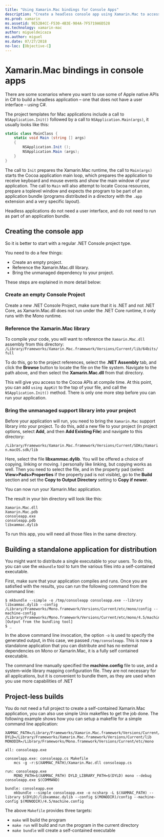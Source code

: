 ```yaml
---
title: "Using Xamarin.Mac bindings for Console Apps"
description: "Create a headless console app using Xamarin.Mac to access native macOS APIs."
ms.prod: xamarin
ms.assetid: 9E52B4CC-F530-4B3E-984A-7F5719A6D528
ms.technology: xamarin-mac
author: migueldeicaza
ms.author: miguel
ms.date: 07/27/2018
no-loc: [Objective-C]
---
```

# Xamarin.Mac bindings in console apps

There are some scenarios where you want to use some of Apple native APIs in C# to build a headless application &ndash; one that does not have a user interface &ndash; using C#.

The project templates for Mac applications include a call to `NSApplication.Init()` followed by a call to `NSApplication.Main(args)`, it usually looks like this:

```csharp
static class MainClass {
    static void Main (string [] args)
    {
        NSApplication.Init ();
        NSApplication.Main (args);
    }
}
```

The call to `Init` prepares the Xamarin.Mac runtime, the call to `Main(args)` starts the Cocoa application main loop, which prepares the application to receive keyboard and mouse events and show the main window of your application.   The call to `Main` will also attempt to locate Cocoa resources, prepare a toplevel window and expects the program to be part of an application bundle (programs distributed in a directory with the `.app` extension and a very specific layout).

Headless applications do not need a user interface, and do not need to run as part of an application bundle.

## Creating the console app

So it is better to start with a regular .NET Console project type.

You need to do a few things:

- Create an empty project.
- Reference the Xamarin.Mac.dll library.
- Bring the unmanaged dependency to your project.

These steps are explained in more detail below:

### Create an empty Console Project

Create a new .NET Console Project, make sure that it is .NET and not .NET Core, as Xamarin.Mac.dll does not run under the .NET Core runtime, it only runs with the Mono runtime.

### Reference the Xamarin.Mac library

To compile your code, you will want to reference the `Xamarin.Mac.dll` assembly from this directory:
`/Library/Frameworks/Xamarin.Mac.framework/Versions/Current/lib/64bits/full`

To do this, go to the project references, select the **.NET Assembly** tab, and click the **Browse** button to locate the file on the file system.  Navigate to the path above, and then select the **Xamarin.Mac.dll** from that directory.

This will give you access to the Cocoa APIs at compile time.   At this point, you can add `using AppKit` to the top of your file, and call the `NSApplication.Init()` method.   There is only one more step before you can run your application.

### Bring the unmanaged support library into your project

Before your application will run, you need to bring the `Xamarin.Mac` support library into your project.   To do this, add a new file to your project (in project options, select **Add**, and then **Add Existing File**) and navigate to this directory:

`/Library/Frameworks/Xamarin.Mac.framework/Versions/Current/SDKs/Xamarin.macOS.sdk/lib`

Here, select the file **libxammac.dylib**.   You will be offered a choice of copying, linking or moving.   I personally like linking, but copying works as well.    Then you need to select the file, and in the property pad (select **View>Pads>Properties** if the property pad is not visible), go to the **Build** section and set the **Copy to Output Directory** setting to **Copy if newer**.

You can now run your Xamarin.Mac application.

The result in your bin directory will look like this:

```
Xamarin.Mac.dll
Xamarin.Mac.pdb
consoleapp.exe
consoleapp.pdb
libxammac.dylib
```

To run this app, you will need all those files in the same directory.

## Building a standalone application for distribution

You might want to distribute a single executable to your users.  To do this, you can use the `mkbundle` tool to turn the various files into a self-contained executable.

First, make sure that your application compiles and runs.   Once you are satisfied with the results, you can run the following command from the command line:

```
$ mkbundle --simple -o /tmp/consoleapp consoleapp.exe --library libxammac.dylib --config /Library/Frameworks/Mono.framework/Versions/Current/etc/mono/config --machine-config /Library/Frameworks/Mono.framework/Versions/Current/etc/mono/4.5/machine.config
[Output from the bundling tool]
$ _
```

In the above command line invocation, the option `-o` is used to specify the generated output, in this case, we passed `/tmp/consoleapp`.   This is now a standalone application that you can distribute and has no external dependencies on Mono or Xamarin.Mac, it is a fully self contained executable.

The command line manually specified the **machine.config** file to use, and a system-wide library mapping configuration file.   They are not necessary for all applications, but it is convenient to bundle them, as they are used when you use more capabilities of .NET

## Project-less builds

You do not need a full project to create a self-contained Xamarin.Mac application, you can also use simple Unix makefiles to get the job done.   The following example shows how you can setup a makefile for a simple command line application:

```
XAMMAC_PATH=/Library/Frameworks/Xamarin.Mac.framework/Versions/Current/lib/x86_64/full/
DYLD=/Library/Frameworks/Xamarin.Mac.framework/Versions/Current/lib
MONODIR=/Library/Frameworks/Mono.framework/Versions/Current/etc/mono

all: consoleapp.exe

consoelapp.exe: consoleapp.cs Makefile
    mcs -g -r:$(XAMMAC_PATH)/Xamarin.Mac.dll consoleapp.cs
    
run: consoleapp.exe
    MONO_PATH=$(XAMMAC_PATH) DYLD_LIBRARY_PATH=$(DYLD) mono --debug consoleapp.exe $(COMMAND)

bundle: consoleapp.exe
    mkbundle --simple consoleapp.exe -o ncsharp -L $(XAMMAC_PATH) --library $(DYLD)/libxammac.dylib --config $(MONODIR)/config --machine-config $(MONODIR)/4.5/machine.config
```

The above `Makefile` provides three targets:

- `make` will build the program
- `make run` will build and run the program in the current directory
- `make bundle` will create a self-contained executable
